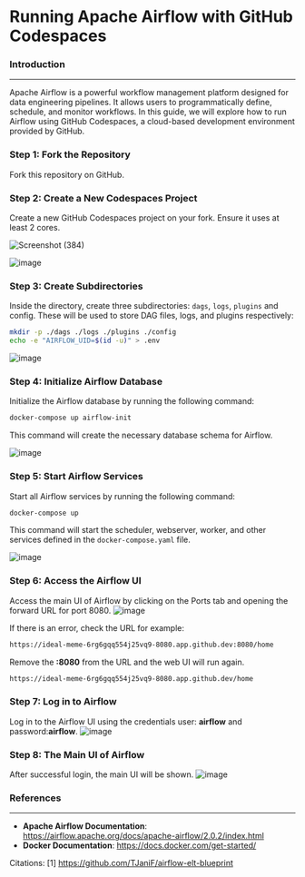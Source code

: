 **Running Apache Airflow with GitHub Codespaces**
================================================

### Introduction
----------------

Apache Airflow is a powerful workflow management platform designed for data engineering pipelines. It allows users to programmatically define, schedule, and monitor workflows. In this guide, we will explore how to run Airflow using GitHub Codespaces, a cloud-based development environment provided by GitHub.

### Step 1: Fork the Repository
Fork this repository on GitHub.

### Step 2: Create a New Codespaces Project
Create a new GitHub Codespaces project on your fork. Ensure it uses at least 2 cores.

![Screenshot (384)](https://github.com/ikhsannur1996/airflow-codespace/assets/32507742/097e99ad-b186-4fa4-8c6a-b12655deafba)

![image](https://github.com/ikhsannur1996/airflow-codespace/assets/32507742/da88544c-e882-47e8-b479-4f6c081477fc)

### Step 3: Create Subdirectories
Inside the directory, create three subdirectories: `dags`, `logs`, `plugins` and config. These will be used to store DAG files, logs, and plugins respectively:
```bash
mkdir -p ./dags ./logs ./plugins ./config
echo -e "AIRFLOW_UID=$(id -u)" > .env
```

![image](https://github.com/ikhsannur1996/airflow-codespace/assets/32507742/ff475473-c753-49dd-91b4-23ff9484db2b)


### Step 4: Initialize Airflow Database
Initialize the Airflow database by running the following command:
```bash
docker-compose up airflow-init
```
This command will create the necessary database schema for Airflow.

![image](https://github.com/ikhsannur1996/airflow-codespace/assets/32507742/a49306fd-1222-4321-8d75-2972664cf371)



### Step 5: Start Airflow Services
Start all Airflow services by running the following command:
```bash
docker-compose up
```
This command will start the scheduler, webserver, worker, and other services defined in the `docker-compose.yaml` file.


![image](https://github.com/ikhsannur1996/airflow-codespace/assets/32507742/4de3a603-6c93-43cf-92a9-9afc242bae68)


### Step 6: Access the Airflow UI
Access the main UI of Airflow by clicking on the Ports tab and opening the forward URL for port 8080. 
![image](https://github.com/ikhsannur1996/airflow-codespace/assets/32507742/941804da-5c0d-4d7d-8f21-39791308c85b)

If there is an error, check the URL for example:
```bash
https://ideal-meme-6rg6gqq554j25vq9-8080.app.github.dev:8080/home
```
Remove the **:8080** from the URL and the web UI will run again.
```bash
https://ideal-meme-6rg6gqq554j25vq9-8080.app.github.dev/home
```
### Step 7: Log in to Airflow
Log in to the Airflow UI using the credentials user: **airflow** and password:**airflow**.
![image](https://github.com/ikhsannur1996/airflow-codespace/assets/32507742/03f6d366-9c31-4605-a353-c4eae56da6c0)


### Step 8: The Main UI of Airflow
After successful login, the main UI will be shown.
![image](https://github.com/ikhsannur1996/airflow-codespace/assets/32507742/eea5383c-ab70-48da-afe0-9eae828ee966)


### References
--------------

- **Apache Airflow Documentation**: https://airflow.apache.org/docs/apache-airflow/2.0.2/index.html
- **Docker Documentation**: https://docs.docker.com/get-started/

Citations:
[1] https://github.com/TJaniF/airflow-elt-blueprint
